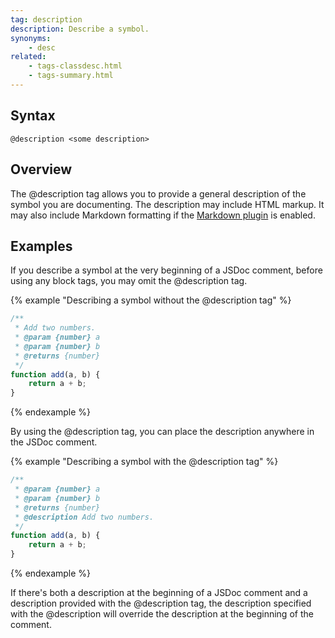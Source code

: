 ```yaml
---
tag: description
description: Describe a symbol.
synonyms:
    - desc
related:
    - tags-classdesc.html
    - tags-summary.html
---
```


## Syntax

`@description <some description>`


## Overview

The @description tag allows you to provide a general description of the symbol you are documenting.
The description may include HTML markup. It may also include Markdown formatting if the
[Markdown plugin][markdown-plugin] is enabled.

[markdown-plugin]: plugins-markdown.html


## Examples

If you describe a symbol at the very beginning of a JSDoc comment, before using any block tags, you
may omit the @description tag.

{% example "Describing a symbol without the @description tag" %}

```js
/**
 * Add two numbers.
 * @param {number} a
 * @param {number} b
 * @returns {number}
 */
function add(a, b) {
    return a + b;
}
```
{% endexample %}

By using the @description tag, you can place the description anywhere in the JSDoc comment.

{% example "Describing a symbol with the @description tag" %}

```js
/**
 * @param {number} a
 * @param {number} b
 * @returns {number}
 * @description Add two numbers.
 */
function add(a, b) {
    return a + b;
}
```
{% endexample %}

If there's both a description at the beginning of a JSDoc comment and a description provided with the @description tag, the description specified with the @description will override the description at the beginning of the comment.
